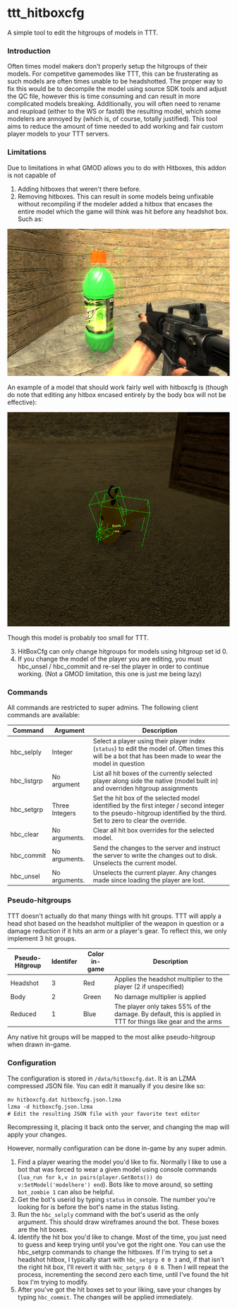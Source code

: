 # ttt_hitboxcfg
A simple tool to edit the hitgroups of models in TTT.

### Introduction
Often times model makers don't properly setup the hitgroups of their models. For competitve gamemodes like TTT, this can be frusterating as such models are often times unable to be headshotted. The proper way to fix this would be to decompile the model using source SDK tools and adjust the QC file, however this is time consuming and can result in more complicated models breaking. Additionally, you will often need to rename and reupload (either to the WS or fastdl) the resulting model, which some modelers are annoyed by (which is, of course, totally justified). This tool aims to reduce the amount of time needed to add working and fair custom player models to your TTT servers.

### Limitations
Due to limitations in what GMOD allows you to do with Hitboxes, this addon is not capable of

1) Adding hitboxes that weren't there before.
2) Removing hitboxes. This can result in some models being unfixable without recompiling if the modeler added a hitbox that encases the entire model which the game will think was hit before any headshot box. Such as:

![image](https://raw.githubusercontent.com/Xytime/hitboxcfg/master/img/img1.png)

An example of a model that should work fairly well with hitboxcfg is (though do note that editing any hitbox encased entirely by the body box will not be effective):

![image](https://raw.githubusercontent.com/Xytime/hitboxcfg/master/img/img2.png)

Though this model is probably too small for TTT.

3) HitBoxCfg can only change hitgroups for models using hitgroup set id 0.
4) If you change the model of the player you are editing, you must hbc_unsel / hbc_commit and re-sel the player in order to continue working. (Not a GMOD limitation, this one is just me being lazy)

### Commands
All commands are restricted to super admins. The following client commands are available:

|Command|Argument|Description|
|-------|--------|-----------|
|hbc_selply|Integer|Select a player using their player index (`status`) to edit the model of. Often times this will be a bot that has been made to wear the model in question|
|hbc_listgrp|No argument|List all hit boxes of the currently selected player along side the native (model built in) and overriden hitgroup assignments|
|hbc_setgrp|Three Integers|Set the hit box of the selected model identified by the first integer / second integer to the pseudo-hitgroup identified by the third. Set to zero to clear the override.|
|hbc_clear|No arguments.|Clear all hit box overrides for the selected model.|
|hbc_commit|No arguments.|Send the changes to the server and instruct the server to write the changes out to disk. Unselects the current model.|
|hbc_unsel|No arguments.|Unselects the current player. Any changes made since loading the player are lost.|

### Pseudo-hitgroups
TTT doesn't actually do that many things with hit groups. TTT will apply a head shot based on the headshot multiplier of the weapon in question or a damage reduction if it hits an arm or a player's gear. To reflect this, we only implement 3 hit groups.

|Pseudo-Hitgroup|Identifer|Color in-game|Description|
|---------------|---------|-------------|-----------|
|Headshot|3|Red|Applies the headshot multiplier to the player (2 if unspecified)|
|Body|2|Green|No damage multiplier is applied|
|Reduced|1|Blue|The player only takes 55% of the damage. By default, this is applied in TTT for things like gear and the arms|

Any native hit groups will be mapped to the most alike pseudo-hitgroup when drawn in-game.

### Configuration

The configuration is stored in `/data/hitboxcfg.dat`. It is an LZMA compressed JSON file. You can edit it manually if you desire like so:

```
mv hitboxcfg.dat hitboxcfg.json.lzma
lzma -d hitboxcfg.json.lzma
# Edit the resulting JSON file with your favorite text editor
```

Recompressing it,  placing it back onto the server, and changing the map will apply your changes.

However, normally configuration can be done in-game by any super admin.

1) Find a player wearing the model you'd like to fix. Normally I like to use a bot that was forced to wear a given model using console commands (`lua_run for k,v in pairs(player.GetBots()) do v:SetModel('modelhere') end`). Bots like to move around, so setting `bot_zombie 1` can also be helpful.
2) Get the bot's userid by typing `status` in console. The number you're looking for is before the bot's name in the status listing.
3) Run the `hbc_selply` command with the bot's userid as the only argument. This should draw wireframes around the bot. These boxes are the hit boxes.
4) Identify the hit box you'd like to change. Most of the time, you just need to guess and keep trying until you've got the right one. You can use the hbc_setgrp commands to change the hitboxes. If I'm trying to set a headshot hitbox, I typically start with `hbc_setgrp 0 0 3` and, if that isn't the right hit box, I'll revert it with `hbc_setgrp 0 0 0`. Then I will repeat the process, incrementing the second zero each time, until I've found the hit box I'm trying to modify.
5) After you've got the hit boxes set to your liking, save your changes by typing `hbc_commit`. The changes will be applied immediately.